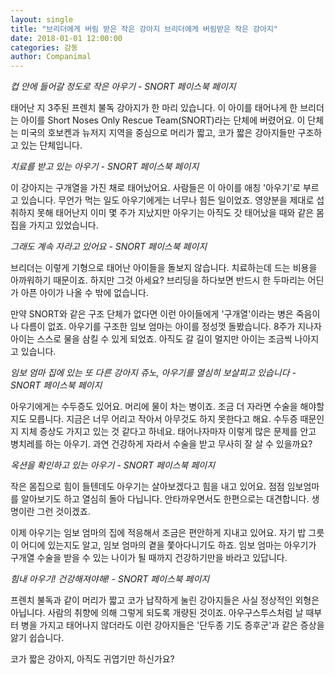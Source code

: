 ```yaml
---
layout: single
title: "브리더에게 버림 받은 작은 강아지 브리더에게 버림받은 작은 강아지"
date: 2018-01-01 12:00:00
categories: 감동
author: Companimal
---
```


_컵 안에 들어갈 정도로 작은 아우기 - SNORT 페이스북 페이지_

태어난 지 3주된 프렌치 불독 강아지가 한 마리 있습니다. 이 아이를 태어나게 한 브리더는 아이를 Short Noses Only Rescue Team(SNORT)라는 단체에 버렸어요. 이 단체는 미국의 호보켄과 뉴저지 지역을 중심으로 머리가 짧고, 코가 짧은 강아지들만 구조하고 있는 단체입니다.

_치료를 받고 있는 아우기 - SNORT 페이스북 페이지_

이 강아지는 구개열을 가진 채로 태어났어요. 사람들은 이 아이를 애칭 '아우기'로 부르고 있습니다. 무언가 먹는 일도 아우기에게는 너무나 힘든 일이었죠. 영양분을 제대로 섭취하지 못해 태어난지 이미 몇 주가 지났지만 아우기는 아직도 갓 태어났을 때와 같은 몸집을 가지고 있었습니다.

_그래도 계속 자라고 있어요 - SNORT 페이스북 페이지_

브리더는 이렇게 기형으로 태어난 아이들을 돌보지 않습니다. 치료하는데 드는 비용을 아까워하기 때문이죠. 하지만 그것 아세요? 브리딩을 하다보면 반드시 한 두마리는 어딘가 아픈 아이가 나올 수 밖에 없습니다.

만약 SNORT와 같은 구조 단체가 없다면 이런 아이들에게 '구개열'이라는 병은 죽음이나 다름이 없죠. 아우기를 구조한 임보 엄마는 아이를 정성껏 돌봤습니다. 8주가 지나자 아이는 스스로 물을 삼킬 수 있게 되었죠. 아직도 갈 길이 멀지만 아이는 조금씩 나아지고 있습니다.

_임보 엄마 집에 있는 또 다른 강아지 쥬노, 아우기를 열심히 보살피고 있습니다 - SNORT 페이스북 페이지_

아우기에게는 수두증도 있어요. 머리에 물이 차는 병이죠. 조금 더 자라면 수술을 해야할 지도 모릅니다. 지금은 너무 어리고 작아서 아무것도 하지 못한다고 해요. 수두증 때문인지 지체 증상도 가지고 있는 것 같다고 하네요. 태어나자마자 이렇게 많은 문제를 안고 병치레를 하는 아우기. 과연 건강하게 자라서 수술을 받고 무사히 잘 살 수 있을까요?

_옥션을 확인하고 있는 아우기 - SNORT 페이스북 페이지_

작은 몸집으로 힘이 들텐데도 아우기는 살아보겠다고 힘을 내고 있어요. 점점 임보엄마를 알아보기도 하고 열심히 돌아 다닙니다. 안타까우면서도 한편으로는 대견합니다. 생명이란 그런 것이겠죠.

이제 아우기는 임보 엄마의 집에 적응해서 조금은 편안하게 지내고 있어요. 자기 밥 그릇이 어디에 있는지도 알고, 임보 엄마의 곁을 쫓아다니기도 하죠. 임보 엄마는 아우기가 구개열 수술을 받을 수 있는 나이가 될 때까지 건강하기만을 바라고 있답니다.

_힘내 아우기! 건강해져야해! - SNORT 페이스북 페이지_

프렌치 불독과 같이 머리가 짧고 코가 납작하게 눌린 강아지들은 사실 정상적인 외형은 아닙니다. 사람의 취향에 의해 그렇게 되도록 개량된 것이죠. 아우구스투스처럼 날 때부터 병을 가지고 태어나지 않더라도 이런 강아지들은 '단두종 기도 증후군'과 같은 증상을 앓기 쉽습니다.

코가 짧은 강아지, 아직도 귀엽기만 하신가요?
